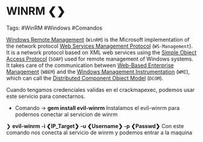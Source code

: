 # WINRM ❮❯

Tags: #WinRM #Windows #Comandos 

[Windows Remote Management](https://docs.microsoft.com/en-us/windows/win32/winrm/portal) (`WinRM`) is the Microsoft implementation of the network protocol [Web Services Management Protocol](https://docs.microsoft.com/en-us/windows/win32/winrm/ws-management-protocol) (`WS-Management`). It is a network protocol based on XML web services using the [Simple Object Access Protocol](https://docs.microsoft.com/en-us/windows/win32/winrm/windows-remote-management-glossary) (`SOAP`) used for remote management of Windows systems. It takes care of the communication between [Web-Based Enterprise Management](https://en.wikipedia.org/wiki/Web-Based_Enterprise_Management) (`WBEM`) and the [Windows Management Instrumentation](https://docs.microsoft.com/en-us/windows/win32/wmisdk/wmi-start-page) (`WMI`), which can call the [Distributed Component Object Model](https://docs.microsoft.com/en-us/openspecs/windows_protocols/ms-dcom/4a893f3d-bd29-48cd-9f43-d9777a4415b0) (`DCOM`).

Cuando tengamos credenciales validas en el crackmapexec, podemos usar este servicio para conectarnos.
- Comando -> **gem install evil-winrm** Instalamos el evil-winrm para podernos conectar al servicion de winrm

❯ **evil-winrm -i ❮IP_Target❯ -u ❮Username❯ -p ❮Passwd❯** Con este comando nos conecta al servicio de winrm y podemos entrar a la maquina


